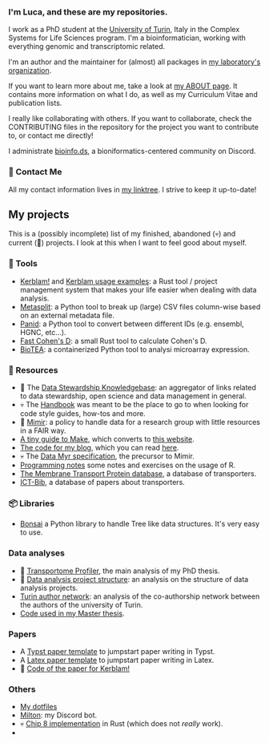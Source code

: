 ### I'm Luca, and these are my repositories.

I work as a PhD student at the [University of Turin](https://www.unito.it/), Italy in the Complex Systems for Life Sciences program.
I'm a bioinformatician, working with everything genomic and transcriptomic related.

I'm an author and the maintainer for (almost) all packages in [my laboratory's organization](https://github.com/TCP-Lab).

If you want to learn more about me, take a look at [my ABOUT page](https://mrhedmad.github.io/blog/about/).
It contains more information on what I do, as well as my Curriculum Vitae and publication lists.

I really like collaborating with others. If you want to collaborate, check the CONTRIBUTING files
in the repository for the project you want to contribute to, or contact me directly!

I administrate [bioinfo.ds](https://discord.com/invite/arPBahn8N6), a bioniformatics-centered community on Discord.

### 📨 Contact Me
All my contact information lives in [my linktree](https://linktr.ee/mrhedmad). I strive to keep it up-to-date!

## My projects
This is a (possibly incomplete) list of my finished, abandoned (💀) and current (🚧) projects.
I look at this when I want to feel good about myself.

### 🔨 Tools
- [Kerblam!](https://github.com/MrHedmad/kerblam) and [Kerblam usage examples](https://github.com/MrHedmad/kerblam-examples): a Rust tool / project management system that makes your life easier when dealing with data analysis.
- [Metasplit](https://github.com/MrHedmad/metasplit): a Python tool to break up (large) CSV files column-wise based on an external metadata file.
- [Panid](https://github.com/MrHedmad/panid): a Python tool to convert between different IDs (e.g. ensembl, HGNC, etc...).
- [Fast Cohen's D](https://github.com/MrHedmad/fast-cohen): a small Rust tool to calculate Cohen's D.
- [BioTEA](https://github.com/TCP-Lab/bioTEA): a containerized Python tool to analysi microarray expression.

### 📖 Resources
- 🚧 The [Data Stewardship Knowledgebase](https://github.com/MrHedmad/data-stewardship-knowledgebase): an aggregator of links related to data stewardship, open science and data management in general.
- 💀 The [Handbook](https://github.com/MrHedmad/Handbook) was meant to be the place to go to when looking for code style guides, how-tos and more.
- 🚧 [Mimir](https://github.com/MrHedmad/mimir): a policy to handle data for a research group with little resources in a FAIR way.
- [A tiny guide to Make](https://github.com/MrHedmad/make_in_short), which converts to [this website](https://mrhedmad.github.io/make_in_short).
- [The code for my blog](https://github.com/MrHedmad/blog), which you can read [here](https://mrhedmad.github.io/blog/).
- 💀 The [Data Myr specification](https://github.com/MrHedmad/data-myr-spec), the precursor to Mimir.
- [Programming notes](https://github.com/MrHedmad/programming-notes) some notes and exercises on the usage of R.
- [The Membrane Transport Protein database](https://github.com/TCP-Lab/MTP-DB), a database of transporters.
- [ICT-Bib](https://github.com/TCP-Lab/ICT.bib), a database of papers about transporters.

### 📦 Libraries
- [Bonsai](https://github.com/MrHedmad/bonsai) a Python library to handle Tree like data structures. It's very easy to use.

### Data analyses
- 🚧 [Transportome Profiler](https://github.com/TCP-Lab/transportome_profiler), the main analysis of my PhD thesis. 
- 🚧 [Data analysis project structure](https://github.com/MrHedmad/ds_project_structure): an analysis on the structure of data analysis projects.
- [Turin author network](https://github.com/MrHedmad/turin-author-network): an analysis of the co-authorship network between the authors of the university of Turin.
- [Code used in my Master thesis](https://github.com/MrHedmad/master-thesis).

### Papers
- A [Typst paper template](https://github.com/MrHedmad/typst-paper) to jumpstart paper writing in Typst.
- A [Latex paper template](https://github.com/MrHedmad/author-manuscript) to jumpstart paper writing in Latex. 
- 🚧 [Code of the paper for Kerblam!](https://github.com/MrHedmad/kerblam-paper)

### Others
- [My dotfiles](https://github.com/MrHedmad/dotfiles)
- [Milton](https://github.com/MrHedmad/Milton): my Discord bot.
- 💀 [Chip 8 implementation](https://github.com/MrHedmad/Chip8) in Rust (which does not *really* work).
- 
